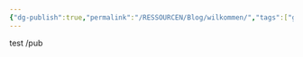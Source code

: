 ```yaml
---
{"dg-publish":true,"permalink":"/RESSOURCEN/Blog/wilkommen/","tags":["gardenEntry"]}
---
```


test
/pub

